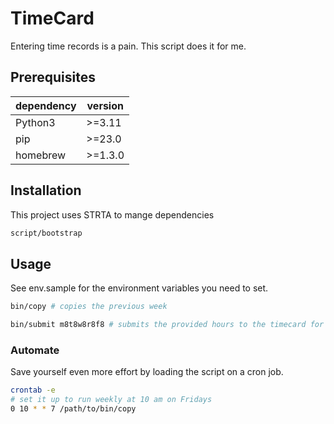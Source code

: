 # TimeCard

Entering time records is a pain. This script does it for me.


## Prerequisites

| dependency | version |
| ---        | ---     |
| Python3    | >=3.11  |
| pip        | >=23.0  |
| homebrew   | >=1.3.0 |

## Installation

This project uses STRTA to mange dependencies

```sh
script/bootstrap
```

## Usage

See env.sample for the environment variables you need to set.

```sh
bin/copy # copies the previous week
```

```sh
bin/submit m8t8w8r8f8 # submits the provided hours to the timecard for the current week
```

### Automate

Save yourself even more effort by loading the script on a cron job.

```sh
crontab -e
# set it up to run weekly at 10 am on Fridays
0 10 * * 7 /path/to/bin/copy
```
